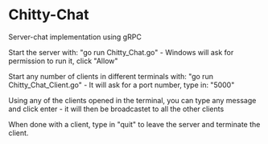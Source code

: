 # Chitty-Chat
Server-chat implementation using gRPC

Start the server with: "go run Chitty_Chat.go" - Windows will ask for permission to run it, click "Allow"

Start any number of clients in different terminals with: "go run Chitty_Chat_Client.go" - It will ask for a port number, type in: "5000"

Using any of the clients opened in the terminal, you can type any message and click enter - it will then be broadcastet to all the other clients

When done with a client, type in "quit" to leave the server and terminate the client.



